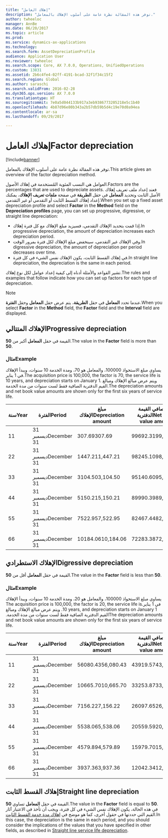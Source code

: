 ```yaml
---
title: "إهلاك العامل"
description: "توفر هذه المقالة نظرة عامة على أسلوب الإهلاك بالمعامل."
author: twheeloc
manager: AnnBe
ms.date: 06/20/2017
ms.topic: article
ms.prod: 
ms.service: dynamics-ax-applications
ms.technology: 
ms.search.form: AssetDepreciationProfile
audience: Application User
ms.reviewer: twheeloc
ms.search.scope: Core, AX 7.0.0, Operations, UnifiedOperations
ms.custom: 13831
ms.assetid: 2b6c4fe4-02ff-4191-bcad-32f1f34c15f2
ms.search.region: Global
ms.author: saraschi
ms.search.validFrom: 2016-02-28
ms.dyn365.ops.version: AX 7.0.0
ms.translationtype: HT
ms.sourcegitcommit: 7e0a5d044133b917a3eb9386773205218e5c1b40
ms.openlocfilehash: 4b87d96e80b343a2b57db59b5d4c19e70d0a94ea
ms.contentlocale: ar-sa
ms.lasthandoff: 09/29/2017

---
```


# <a name="factor-depreciation"></a><span data-ttu-id="a745c-103">إهلاك العامل</span><span class="sxs-lookup"><span data-stu-id="a745c-103">Factor depreciation</span></span>

[!include[banner](../includes/banner.md)]


<span data-ttu-id="a745c-104">توفر هذه المقالة نظرة عامة على أسلوب الإهلاك بالمعامل.</span><span class="sxs-lookup"><span data-stu-id="a745c-104">This article gives an overview of the factor depreciation method.</span></span>

<span data-ttu-id="a745c-105">العوامل هي النسب المئوية المُستخدمة في إهلاك الأصول.</span><span class="sxs-lookup"><span data-stu-id="a745c-105">Factors are the percentages that are used to depreciate assets.</span></span> <span data-ttu-id="a745c-106">فعند إعداد ملف تعريف إهلاك الأصل الثابت وتحديد **المعامل** في حقل **الطريقة** في صفحة **ملفات تعريف الإهلاك**، يمكنك إعداد إهلاك القسط الثابت أو التقدمي أو غير التقدمي.</span><span class="sxs-lookup"><span data-stu-id="a745c-106">When you set up a fixed asset depreciation profile and select **Factor** in the **Method** field on the **Depreciation profiles** page, you can set up progressive, digressive, or straight line depreciation:</span></span>

-   <span data-ttu-id="a745c-107">إذا قمت بتحديد الإهلاك التقدمي، فسيزيد مبلغ الإهلاك مع كل فترة إهلاك.</span><span class="sxs-lookup"><span data-stu-id="a745c-107">In progressive depreciation, the amount of depreciation increases each depreciation period.</span></span>
-   <span data-ttu-id="a745c-108">وفي الإهلاك غير التقدمي، سينخفض مبلغ الإهلاك لكل فترة بمرور الوقت.</span><span class="sxs-lookup"><span data-stu-id="a745c-108">In digressive depreciation, the amount of depreciation per period decreases over time.</span></span>
-   <span data-ttu-id="a745c-109">في إهلاك القسط الثابت، يكون الإهلاك نفس الشيء في كل فترة.</span><span class="sxs-lookup"><span data-stu-id="a745c-109">In straight line depreciation, the depreciation is the same in each period.</span></span>

<span data-ttu-id="a745c-110">تشير القواعد والأمثلة أدناه إلى كيفية إعداد عوامل لكل نوع إهلاك.</span><span class="sxs-lookup"><span data-stu-id="a745c-110">The rules and examples that follow indicate how you can set up factors for each type of depreciation.</span></span> 

> [!NOTE] 
> <span data-ttu-id="a745c-111">عندما تحدد **المعامل** في حقل **الطريقة**، يتم عرض حقل **المعامل** وحقل **الفترة**.</span><span class="sxs-lookup"><span data-stu-id="a745c-111">When you select **Factor** in the **Method** field, the **Factor** field and the **Interval** field are displayed.</span></span>

## <a name="progressive-depreciation"></a><span data-ttu-id="a745c-112">الإهلاك المتتالي</span><span class="sxs-lookup"><span data-stu-id="a745c-112">Progressive depreciation</span></span>
<span data-ttu-id="a745c-113">القيمة في حقل **المعامل** أكبر من **50**.</span><span class="sxs-lookup"><span data-stu-id="a745c-113">The value in the **Factor** field is more than **50**.</span></span>

### <a name="example"></a><span data-ttu-id="a745c-114">مثال</span><span class="sxs-lookup"><span data-stu-id="a745c-114">Example</span></span>

<span data-ttu-id="a745c-115">يساوي مبلغ الاستحواذ 100000، والمعامل هو 70، ومدة الخدمة 10 سنوات، ويبدأ الإهلاك في 1 يناير.</span><span class="sxs-lookup"><span data-stu-id="a745c-115">The acquisition price is 100,000, the factor is 70, the service life is 10 years, and depreciation starts on January 1.</span></span> <span data-ttu-id="a745c-116">ويتم عرض مبالغ الإهلاك ومبالغ القيم الدفترية الصافية فقط لست سنوات من مدة الخدمة.‬</span><span class="sxs-lookup"><span data-stu-id="a745c-116">The depreciation amounts and net book value amounts are shown only for the first six years of service life.</span></span>

| <span data-ttu-id="a745c-117">سنة</span><span class="sxs-lookup"><span data-stu-id="a745c-117">Year</span></span> | <span data-ttu-id="a745c-118">الفترة</span><span class="sxs-lookup"><span data-stu-id="a745c-118">Period</span></span>      | <span data-ttu-id="a745c-119">مبلغ الإهلاك</span><span class="sxs-lookup"><span data-stu-id="a745c-119">Depreciation amount</span></span> | <span data-ttu-id="a745c-120">مبلغ صافي القيمة الدفترية</span><span class="sxs-lookup"><span data-stu-id="a745c-120">Net book value amount</span></span> |
|------|-------------|---------------------|-----------------------|
| <span data-ttu-id="a745c-121">1</span><span class="sxs-lookup"><span data-stu-id="a745c-121">1</span></span>    | <span data-ttu-id="a745c-122">31 ديسمبر</span><span class="sxs-lookup"><span data-stu-id="a745c-122">December 31</span></span> | <span data-ttu-id="a745c-123">307.69</span><span class="sxs-lookup"><span data-stu-id="a745c-123">307.69</span></span>              | <span data-ttu-id="a745c-124">99692.31</span><span class="sxs-lookup"><span data-stu-id="a745c-124">99,692.31</span></span>             |
| <span data-ttu-id="a745c-125">2</span><span class="sxs-lookup"><span data-stu-id="a745c-125">2</span></span>    | <span data-ttu-id="a745c-126">31 ديسمبر</span><span class="sxs-lookup"><span data-stu-id="a745c-126">December 31</span></span> | <span data-ttu-id="a745c-127">1447.21</span><span class="sxs-lookup"><span data-stu-id="a745c-127">1,447.21</span></span>            | <span data-ttu-id="a745c-128">98245.10</span><span class="sxs-lookup"><span data-stu-id="a745c-128">98,245.10</span></span>             |
| <span data-ttu-id="a745c-129">3</span><span class="sxs-lookup"><span data-stu-id="a745c-129">3</span></span>    | <span data-ttu-id="a745c-130">31 ديسمبر</span><span class="sxs-lookup"><span data-stu-id="a745c-130">December 31</span></span> | <span data-ttu-id="a745c-131">3104.50</span><span class="sxs-lookup"><span data-stu-id="a745c-131">3,104.50</span></span>            | <span data-ttu-id="a745c-132">95140.60</span><span class="sxs-lookup"><span data-stu-id="a745c-132">95,140.60</span></span>             |
| <span data-ttu-id="a745c-133">4</span><span class="sxs-lookup"><span data-stu-id="a745c-133">4</span></span>    | <span data-ttu-id="a745c-134">31 ديسمبر</span><span class="sxs-lookup"><span data-stu-id="a745c-134">December 31</span></span> | <span data-ttu-id="a745c-135">5150.21</span><span class="sxs-lookup"><span data-stu-id="a745c-135">5,150.21</span></span>            | <span data-ttu-id="a745c-136">89990.39</span><span class="sxs-lookup"><span data-stu-id="a745c-136">89,990.39</span></span>             |
| <span data-ttu-id="a745c-137">5</span><span class="sxs-lookup"><span data-stu-id="a745c-137">5</span></span>    | <span data-ttu-id="a745c-138">31 ديسمبر</span><span class="sxs-lookup"><span data-stu-id="a745c-138">December 31</span></span> | <span data-ttu-id="a745c-139">7522.95</span><span class="sxs-lookup"><span data-stu-id="a745c-139">7,522.95</span></span>            | <span data-ttu-id="a745c-140">82467.44</span><span class="sxs-lookup"><span data-stu-id="a745c-140">82,467.44</span></span>             |
| <span data-ttu-id="a745c-141">6</span><span class="sxs-lookup"><span data-stu-id="a745c-141">6</span></span>    | <span data-ttu-id="a745c-142">31 ديسمبر</span><span class="sxs-lookup"><span data-stu-id="a745c-142">December 31</span></span> | <span data-ttu-id="a745c-143">10184.06</span><span class="sxs-lookup"><span data-stu-id="a745c-143">10,184.06</span></span>           | <span data-ttu-id="a745c-144">72283.38</span><span class="sxs-lookup"><span data-stu-id="a745c-144">72,283.38</span></span>             |

## <a name="digressive-depreciation"></a><span data-ttu-id="a745c-145">الإهلاك الاستطرادي</span><span class="sxs-lookup"><span data-stu-id="a745c-145">Digressive depreciation</span></span>
<span data-ttu-id="a745c-146">القيمة في حقل **المعامل** أقل من **50**.</span><span class="sxs-lookup"><span data-stu-id="a745c-146">The value in the **Factor** field is less than **50**.</span></span>

### <a name="example"></a><span data-ttu-id="a745c-147">مثال</span><span class="sxs-lookup"><span data-stu-id="a745c-147">Example</span></span>

<span data-ttu-id="a745c-148">‏‫يساوي مبلغ الاستحواذ 100000، والمعامل هو 20، ومدة الخدمة 10 سنوات، ويبدأ الإهلاك في 1 يناير.</span><span class="sxs-lookup"><span data-stu-id="a745c-148">The acquisition price is 100,000, the factor is 20, the service life is 10 years, and depreciation starts on January 1.</span></span> <span data-ttu-id="a745c-149">ويتم عرض مبالغ الإهلاك ومبالغ القيم الدفترية الصافية فقط لست سنوات من مدة الخدمة.‬</span><span class="sxs-lookup"><span data-stu-id="a745c-149">The depreciation amounts and net book value amounts are shown only for the first six years of service life.</span></span>

| <span data-ttu-id="a745c-150">سنة</span><span class="sxs-lookup"><span data-stu-id="a745c-150">Year</span></span> | <span data-ttu-id="a745c-151">الفترة</span><span class="sxs-lookup"><span data-stu-id="a745c-151">Period</span></span>      | <span data-ttu-id="a745c-152">مبلغ الإهلاك</span><span class="sxs-lookup"><span data-stu-id="a745c-152">Depreciation amount</span></span> | <span data-ttu-id="a745c-153">مبلغ صافي القيمة الدفترية</span><span class="sxs-lookup"><span data-stu-id="a745c-153">Net book value amount</span></span> |
|------|-------------|---------------------|-----------------------|
| <span data-ttu-id="a745c-154">1</span><span class="sxs-lookup"><span data-stu-id="a745c-154">1</span></span>    | <span data-ttu-id="a745c-155">31 ديسمبر</span><span class="sxs-lookup"><span data-stu-id="a745c-155">December 31</span></span> | <span data-ttu-id="a745c-156">56080.43</span><span class="sxs-lookup"><span data-stu-id="a745c-156">56,080.43</span></span>           | <span data-ttu-id="a745c-157">43919.57</span><span class="sxs-lookup"><span data-stu-id="a745c-157">43,919.57</span></span>             |
| <span data-ttu-id="a745c-158">2</span><span class="sxs-lookup"><span data-stu-id="a745c-158">2</span></span>    | <span data-ttu-id="a745c-159">31 ديسمبر</span><span class="sxs-lookup"><span data-stu-id="a745c-159">December 31</span></span> | <span data-ttu-id="a745c-160">10665.70</span><span class="sxs-lookup"><span data-stu-id="a745c-160">10,665.70</span></span>           | <span data-ttu-id="a745c-161">33253.87</span><span class="sxs-lookup"><span data-stu-id="a745c-161">33,253.87</span></span>             |
| <span data-ttu-id="a745c-162">3</span><span class="sxs-lookup"><span data-stu-id="a745c-162">3</span></span>    | <span data-ttu-id="a745c-163">31 ديسمبر</span><span class="sxs-lookup"><span data-stu-id="a745c-163">December 31</span></span> | <span data-ttu-id="a745c-164">7156.22</span><span class="sxs-lookup"><span data-stu-id="a745c-164">7,156.22</span></span>            | <span data-ttu-id="a745c-165">26097.65</span><span class="sxs-lookup"><span data-stu-id="a745c-165">26,097.65</span></span>             |
| <span data-ttu-id="a745c-166">4</span><span class="sxs-lookup"><span data-stu-id="a745c-166">4</span></span>    | <span data-ttu-id="a745c-167">31 ديسمبر</span><span class="sxs-lookup"><span data-stu-id="a745c-167">December 31</span></span> | <span data-ttu-id="a745c-168">5538.06</span><span class="sxs-lookup"><span data-stu-id="a745c-168">5,538.06</span></span>            | <span data-ttu-id="a745c-169">20559.59</span><span class="sxs-lookup"><span data-stu-id="a745c-169">20,559.59</span></span>             |
| <span data-ttu-id="a745c-170">5</span><span class="sxs-lookup"><span data-stu-id="a745c-170">5</span></span>    | <span data-ttu-id="a745c-171">31 ديسمبر</span><span class="sxs-lookup"><span data-stu-id="a745c-171">December 31</span></span> | <span data-ttu-id="a745c-172">4579.89</span><span class="sxs-lookup"><span data-stu-id="a745c-172">4,579.89</span></span>            | <span data-ttu-id="a745c-173">15979.70</span><span class="sxs-lookup"><span data-stu-id="a745c-173">15,979.70</span></span>             |
| <span data-ttu-id="a745c-174">6</span><span class="sxs-lookup"><span data-stu-id="a745c-174">6</span></span>    | <span data-ttu-id="a745c-175">31 ديسمبر</span><span class="sxs-lookup"><span data-stu-id="a745c-175">December 31</span></span> | <span data-ttu-id="a745c-176">3937.36</span><span class="sxs-lookup"><span data-stu-id="a745c-176">3,937.36</span></span>            | <span data-ttu-id="a745c-177">12042.34</span><span class="sxs-lookup"><span data-stu-id="a745c-177">12,042.34</span></span>             |

## <a name="straight-line-depreciation"></a><span data-ttu-id="a745c-178">إهلاك القسط الثابت</span><span class="sxs-lookup"><span data-stu-id="a745c-178">Straight line depreciation</span></span>
<span data-ttu-id="a745c-179">القيمة في حقل **المعامل** تساوي **50**.</span><span class="sxs-lookup"><span data-stu-id="a745c-179">The value in the **Factor** field is equal to **50**.</span></span> <span data-ttu-id="a745c-180">في هذه الحالة، يكون الإهلاك نفس الشيء في كل فترة، ويجب أن تأخذ في الاعتبار آثار القيم التي حددتها في حقول أخرى، كما هو موضح في [إهلاك مدة خدمة القسط الثابت‬](straight-line-service-life-depreciation.md).</span><span class="sxs-lookup"><span data-stu-id="a745c-180">In this case, the depreciation is the same in each period, and you should consider the implications of the values that you have specified in other fields, as described in [Straight line service life depreciation](straight-line-service-life-depreciation.md).</span></span>




